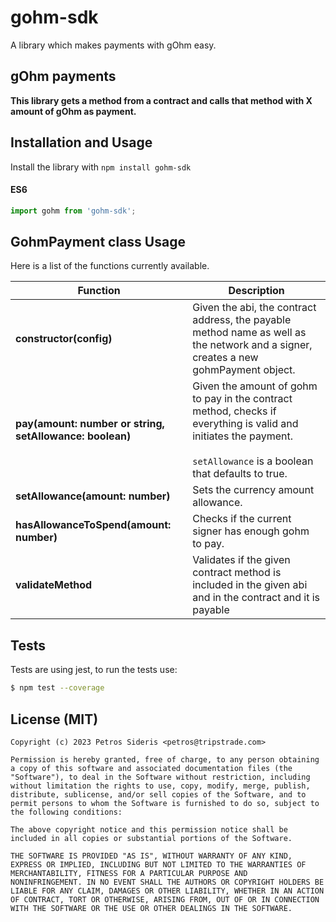 # gohm-sdk

A library which makes payments with gOhm easy.

## gOhm payments

**This library gets a method from a contract and calls that method with X amount of gOhm as payment.**

## Installation and Usage

Install the library with `npm install gohm-sdk`

#### ES6

```javascript
import gohm from 'gohm-sdk';
```

## GohmPayment class Usage

Here is a list of the functions currently available.

Function                               | Description
--------------------------------------- | --------------------------------------
**constructor(config)**    | Given the abi, the contract address, the payable method name as well as the network and a signer, creates a new gohmPayment object.
**pay(amount: number or string, setAllowance: boolean)**             | Given the amount of gohm to pay in the contract method, checks if everything is valid and initiates the payment. <br/><br/> `setAllowance` is a boolean that defaults to true.
**setAllowance(amount: number)**               | Sets the currency amount allowance.
**hasAllowanceToSpend(amount: number)** | Checks if the current signer has enough gohm to pay.
**validateMethod** | Validates if the given contract method is included in the given abi and in the contract and it is payable



## Tests

Tests are using jest, to run the tests use:

```sh
$ npm test --coverage
```

## License (MIT)

```
Copyright (c) 2023 Petros Sideris <petros@tripstrade.com>

Permission is hereby granted, free of charge, to any person obtaining
a copy of this software and associated documentation files (the
"Software"), to deal in the Software without restriction, including
without limitation the rights to use, copy, modify, merge, publish,
distribute, sublicense, and/or sell copies of the Software, and to
permit persons to whom the Software is furnished to do so, subject to
the following conditions:

The above copyright notice and this permission notice shall be
included in all copies or substantial portions of the Software.

THE SOFTWARE IS PROVIDED "AS IS", WITHOUT WARRANTY OF ANY KIND,
EXPRESS OR IMPLIED, INCLUDING BUT NOT LIMITED TO THE WARRANTIES OF
MERCHANTABILITY, FITNESS FOR A PARTICULAR PURPOSE AND
NONINFRINGEMENT. IN NO EVENT SHALL THE AUTHORS OR COPYRIGHT HOLDERS BE
LIABLE FOR ANY CLAIM, DAMAGES OR OTHER LIABILITY, WHETHER IN AN ACTION
OF CONTRACT, TORT OR OTHERWISE, ARISING FROM, OUT OF OR IN CONNECTION
WITH THE SOFTWARE OR THE USE OR OTHER DEALINGS IN THE SOFTWARE.
```
